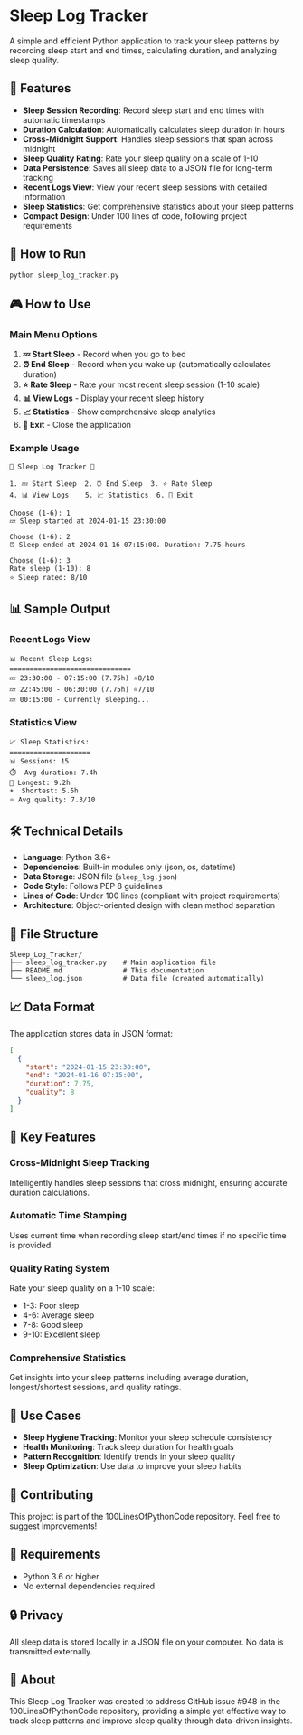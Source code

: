 # Sleep Log Tracker

A simple and efficient Python application to track your sleep patterns by recording sleep start and end times, calculating duration, and analyzing sleep quality.

## 🎯 Features

- **Sleep Session Recording**: Record sleep start and end times with automatic timestamps
- **Duration Calculation**: Automatically calculates sleep duration in hours
- **Cross-Midnight Support**: Handles sleep sessions that span across midnight
- **Sleep Quality Rating**: Rate your sleep quality on a scale of 1-10
- **Data Persistence**: Saves all sleep data to a JSON file for long-term tracking
- **Recent Logs View**: View your recent sleep sessions with detailed information
- **Sleep Statistics**: Get comprehensive statistics about your sleep patterns
- **Compact Design**: Under 100 lines of code, following project requirements

## 🚀 How to Run

```bash
python sleep_log_tracker.py
```

## 🎮 How to Use

### Main Menu Options

1. **💤 Start Sleep** - Record when you go to bed
2. **⏰ End Sleep** - Record when you wake up (automatically calculates duration)
3. **⭐ Rate Sleep** - Rate your most recent sleep session (1-10 scale)
4. **📊 View Logs** - Display your recent sleep history
5. **📈 Statistics** - Show comprehensive sleep analytics
6. **🚪 Exit** - Close the application

### Example Usage

```
🌙 Sleep Log Tracker 🌙

1. 💤 Start Sleep  2. ⏰ End Sleep  3. ⭐ Rate Sleep
4. 📊 View Logs    5. 📈 Statistics  6. 🚪 Exit

Choose (1-6): 1
💤 Sleep started at 2024-01-15 23:30:00

Choose (1-6): 2
⏰ Sleep ended at 2024-01-16 07:15:00. Duration: 7.75 hours

Choose (1-6): 3
Rate sleep (1-10): 8
⭐ Sleep rated: 8/10
```

## 📊 Sample Output

### Recent Logs View
```
📊 Recent Sleep Logs:
==============================
💤 23:30:00 - 07:15:00 (7.75h) ⭐8/10
💤 22:45:00 - 06:30:00 (7.75h) ⭐7/10
💤 00:15:00 - Currently sleeping...
```

### Statistics View
```
📈 Sleep Statistics:
====================
📊 Sessions: 15
⏱️  Avg duration: 7.4h
🌙 Longest: 9.2h
☀️  Shortest: 5.5h
⭐ Avg quality: 7.3/10
```

## 🛠️ Technical Details

- **Language**: Python 3.6+
- **Dependencies**: Built-in modules only (json, os, datetime)
- **Data Storage**: JSON file (`sleep_log.json`)
- **Code Style**: Follows PEP 8 guidelines
- **Lines of Code**: Under 100 lines (compliant with project requirements)
- **Architecture**: Object-oriented design with clean method separation

## 📁 File Structure

```
Sleep_Log_Tracker/
├── sleep_log_tracker.py    # Main application file
├── README.md               # This documentation
└── sleep_log.json          # Data file (created automatically)
```

## 📈 Data Format

The application stores data in JSON format:

```json
[
  {
    "start": "2024-01-15 23:30:00",
    "end": "2024-01-16 07:15:00",
    "duration": 7.75,
    "quality": 8
  }
]
```

## 🌟 Key Features

### Cross-Midnight Sleep Tracking
Intelligently handles sleep sessions that cross midnight, ensuring accurate duration calculations.

### Automatic Time Stamping
Uses current time when recording sleep start/end times if no specific time is provided.

### Quality Rating System
Rate your sleep quality on a 1-10 scale:
- 1-3: Poor sleep
- 4-6: Average sleep  
- 7-8: Good sleep
- 9-10: Excellent sleep

### Comprehensive Statistics
Get insights into your sleep patterns including average duration, longest/shortest sessions, and quality ratings.

## 🎯 Use Cases

- **Sleep Hygiene Tracking**: Monitor your sleep schedule consistency
- **Health Monitoring**: Track sleep duration for health goals
- **Pattern Recognition**: Identify trends in your sleep quality
- **Sleep Optimization**: Use data to improve your sleep habits

## 🤝 Contributing

This project is part of the 100LinesOfPythonCode repository. Feel free to suggest improvements!

## 📄 Requirements

- Python 3.6 or higher
- No external dependencies required

## 🔒 Privacy

All sleep data is stored locally in a JSON file on your computer. No data is transmitted externally.

## 🌙 About

This Sleep Log Tracker was created to address GitHub issue #948 in the 100LinesOfPythonCode repository, providing a simple yet effective way to track sleep patterns and improve sleep quality through data-driven insights.
